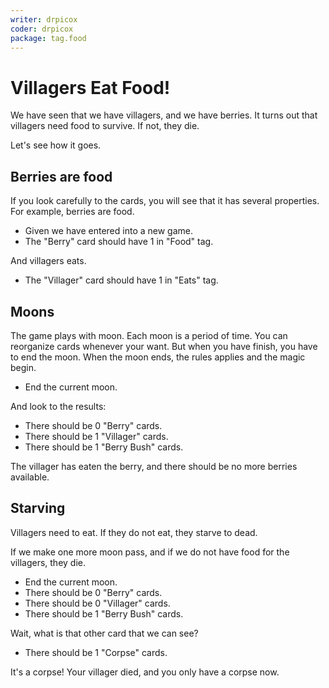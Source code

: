 ```yaml
---
writer: drpicox
coder: drpicox
package: tag.food
---
```

# Villagers Eat Food!

We have seen that we have villagers, and we have berries.
It turns out that villagers need food to survive. If not, they die.

Let's see how it goes.

## Berries are food

If you look carefully to the cards, you will
see that it has several properties.
For example, berries are food.

 * Given we have entered into a new game.
 * The "Berry" card should have 1 in "Food" tag.

And villagers eats.

 * The "Villager" card should have 1 in "Eats" tag.

## Moons

The game plays with moon. 
Each moon is a period of time.
You can reorganize cards whenever your want.
But when you have finish, you have to end the moon.
When the moon ends, the rules applies and the magic begin.

 * End the current moon.

And look to the results:

 * There should be 0 "Berry" cards.
 * There should be 1 "Villager" cards.
 * There should be 1 "Berry Bush" cards.

The villager has eaten the berry, and there should be no 
more berries available.

## Starving

Villagers need to eat. 
If they do not eat, they starve to dead.

If we make one more moon pass, 
and if we do not have food for the villagers,
they die.

 * End the current moon.
 * There should be 0 "Berry" cards.
 * There should be 0 "Villager" cards.
 * There should be 1 "Berry Bush" cards.

Wait, what is that other card that we can see?

 * There should be 1 "Corpse" cards.

It's a corpse! Your villager died,
and you only have a corpse now.
